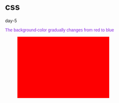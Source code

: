 # css
<!DOCTYPE html>
<html>
  <head>
    <meta charset="utf-8"
    <title>day-5</title>
    <style>
      p{
        color: blueviolet;
        font-family: 'Franklin Gothic Medium', 'Arial Narrow', Arial, sans-serif;
      }
      div{
        width: 300px;
        height: 200px;
        background: red;
        margin-left: 40px;
        animation: mymove 5s infinite;
      }
      @keyframes mymove
      {
        from {background-color: red;}
        to{background-color: blue;}
      }
      /*Safari and Chrome:*/
      @-webkit-keyframes mymove
      {
        from{background-color: red;}
        to{background-color: blue;}
      }
    </style>
  </head>
  <body>
    <p>The background-color gradually changes from red to blue</p>
    <div id="div"></div>
  </body>
</html>
